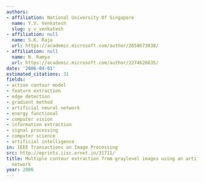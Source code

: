 ```yaml
---
authors:
- affiliation: National University Of Singapore
  name: Y.V. Venkatesh
  slug: y_v_venkatesh
- affiliation: null
  name: S.K. Raja
  url: https://academic.microsoft.com/author/2658673038/
- affiliation: null
  name: N. Ramya
  url: https://academic.microsoft.com/author/2274626635/
date: '2006-04-01'
estimated_citations: 31
fields:
- active contour model
- feature extraction
- edge detection
- gradient method
- artificial neural network
- energy functional
- computer vision
- information extraction
- signal processing
- computer science
- artificial intelligence
in: IEEE Transactions on Image Processing
src: http://eprints.iisc.ernet.in/31711/
title: Multiple contour extraction from graylevel images using an artificial neural
  network
year: 2006
---
```


